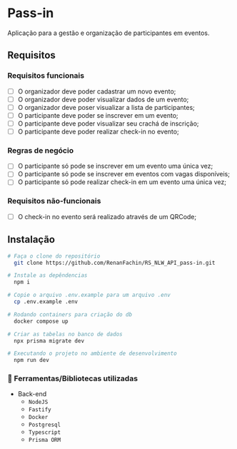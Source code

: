 
# Pass-in
Aplicação para a gestão e organização de participantes em eventos.

## Requisitos

### Requisitos funcionais

- [ ]  O organizador deve poder cadastrar um novo evento;
- [ ]  O organizador deve poder visualizar dados de um evento;
- [ ]  O organizador deve poser visualizar a lista de participantes;
- [ ]  O participante deve poder se inscrever em um evento;
- [ ]  O participante deve poder visualizar seu crachá de inscrição;
- [ ]  O participante deve poder realizar check-in no evento;

### Regras de negócio

- [ ]  O participante só pode se inscrever em um evento uma única vez;
- [ ]  O participante só pode se inscrever em eventos com vagas disponíveis;
- [ ]  O participante só pode realizar check-in em um evento uma única vez;

### Requisitos não-funcionais

- [ ]  O check-in no evento será realizado através de um QRCode;


## Instalação

```bash
# Faça o clone do repositório
  git clone https://github.com/RenanFachin/RS_NLW_API_pass-in.git

# Instale as depêndencias
  npm i

# Copie o arquivo .env.example para um arquivo .env
  cp .env.example .env

# Rodando containers para criação do db
  docker compose up

# Criar as tabelas no banco de dados
  npx prisma migrate dev

# Executando o projeto no ambiente de desenvolvimento
  npm run dev
```

### 📘 Ferramentas/Bibliotecas utilizadas
- Back-end
  - `NodeJS`
  - `Fastify`
  - `Docker`
  - `Postgresql`
  - `Typescript`
  - `Prisma ORM`